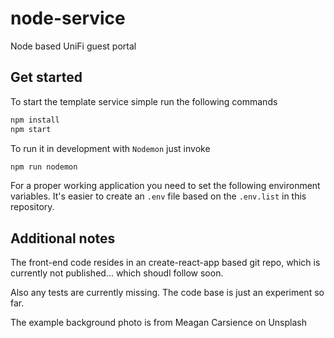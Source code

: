 # node-service
Node based UniFi guest portal

## Get started

To start the template service simple run the following commands

```bash
npm install
npm start
```

To run it in development with `Nodemon` just invoke

```bash
npm run nodemon
```

For a proper working application you need to set the following environment variables.
It's easier to create an `.env` file based on the `.env.list` in this repository.

## Additional notes

The front-end code resides in an create-react-app based git repo, which is currently
not published... which shoudl follow soon.

Also any tests are currently missing. The code base is just an experiment so far.

The example background photo is from Meagan Carsience on Unsplash
